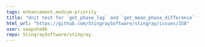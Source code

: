 ```yaml
---
tags: enhancement,medium-priority
title: "Unit test for `get_phase_lag` and `get_mean_phase_difference` functions"
html_url: "https://github.com/StingraySoftware/stingray/issues/358"
user: swapsha96
repo: StingraySoftware/stingray
---
```


